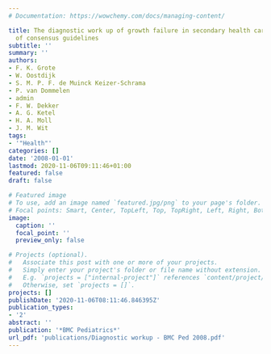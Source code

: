 ```yaml
---
# Documentation: https://wowchemy.com/docs/managing-content/

title: The diagnostic work up of growth failure in secondary health care; An evaluation
  of consensus guidelines
subtitle: ''
summary: ''
authors:
- F. K. Grote
- W. Oostdijk
- S. M. P. F. de Muinck Keizer-Schrama
- P. van Dommelen
- admin
- F. W. Dekker
- A. G. Ketel
- H. A. Moll
- J. M. Wit
tags:
- '"Health"'
categories: []
date: '2008-01-01'
lastmod: 2020-11-06T09:11:46+01:00
featured: false
draft: false

# Featured image
# To use, add an image named `featured.jpg/png` to your page's folder.
# Focal points: Smart, Center, TopLeft, Top, TopRight, Left, Right, BottomLeft, Bottom, BottomRight.
image:
  caption: ''
  focal_point: ''
  preview_only: false

# Projects (optional).
#   Associate this post with one or more of your projects.
#   Simply enter your project's folder or file name without extension.
#   E.g. `projects = ["internal-project"]` references `content/project/deep-learning/index.md`.
#   Otherwise, set `projects = []`.
projects: []
publishDate: '2020-11-06T08:11:46.846395Z'
publication_types:
- '2'
abstract: ''
publication: '*BMC Pediatrics*'
url_pdf: 'publications/Diagnostic workup - BMC Ped 2008.pdf'
---
```

